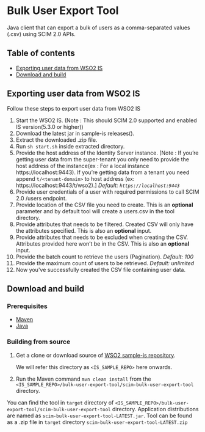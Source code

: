 # Bulk User Export Tool

Java client that can export a bulk of users as a comma-separated values (.csv) using SCIM 2.0 APIs.

## Table of contents

- [Exporting user data from WSO2 IS](#exporting-user-data-from-wso2-is)
- [Download and build](#download-and-build)

## Exporting user data from WSO2 IS

Follow these steps to export user data from WSO2 IS

1. Start the WSO2 IS. (Note : This should SCIM 2.0 supported and enabled IS version(5.3.0 or higher))
2. Download the latest jar in sample-is releases().
3. Extract the downloaded .zip file.
4. Run `sh start.sh` inside extracted directory.
5. Provide the host address of the Identity Server instance.
[Note : If you’re getting user data from the super-tenant you only need to provide the host address 
of the instance(ex : For a local instance https://localhost:9443). If you’re getting data from a tenant you need 
append `t/<tenant-domain>` to host address (ex: https://localhost:9443/t/wso2).] *Default: `https://localhost:9443`*
6. Provide user credentials of a user with required permissions to call SCIM 2.0 /users endpoint.
7. Provide location of the CSV file you need to create. This is an **optional** parameter 
and by default tool will create a users.csv in the tool directory.
8. Provide attributes that needs to be filtered. Created CSV will only have the attributes specified. 
This is also an **optional** input.
9. Provide attributes that needs to be excluded when creating the CSV. Attributes provided here won’t be in the CSV. 
This is also an **optional** input.
10. Provide the batch count to retrieve the users (Pagination). *Default: 100*
11. Provide the maximum count of users to be retrieved. *Default: unlimited*
12. Now you've successfully created the CSV file containing user data.

## Download and build

### Prerequisites

* [Maven](https://maven.apache.org/download.cgi)
* [Java](http://www.oracle.com/technetwork/java/javase/downloads)

### Building from source

1. Get a clone or download source of [WSO2 sample-is repository](https://github.com/wso2/samples-is).

   We will refer this directory as `<IS_SAMPLE_REPO>` here onwards.
2. Run the Maven command `mvn clean install` from the `<IS_SAMPLE_REPO>/bulk-user-export-tool/scim-bulk-user-export-tool` directory.

You can find the tool in `target` directory of `<IS_SAMPLE_REPO>/bulk-user-export-tool/scim-bulk-user-export-tool`
directory.
Application distributions are named as `scim-bulk-user-export-tool-LATEST.jar`.
Tool can be found as a .zip file in `target` directory `scim-bulk-user-export-tool-LATEST.zip`